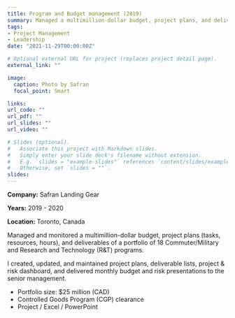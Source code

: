 ```yaml
---
title: Program and Budget management (2019)
summary: Managed a multimillion-dollar budget, project plans, and deliverables
tags:
- Project Management
- Leadership
date: "2021-11-29T00:00:00Z"

# Optional external URL for project (replaces project detail page).
external_link: ""

image:
  caption: Photo by Safran
  focal_point: Smart

links:
url_code: ""
url_pdf: ""
url_slides: ""
url_video: ""

# Slides (optional).
#   Associate this project with Markdown slides.
#   Simply enter your slide deck's filename without extension.
#   E.g. `slides = "example-slides"` references `content/slides/example-slides.md`.
#   Otherwise, set `slides = ""`.
slides: 
---
```


**Company:** Safran Landing Gear

**Years:** 2019 - 2020

**Location:** Toronto, Canada

Managed and monitored a multimillion-dollar budget, project plans (tasks, resources, hours), and deliverables of a portfolio of 18 Commuter/Military and Research and Technology (R&T) programs.

I created, updated, and maintained project plans, deliverable lists, project & risk dashboard, and delivered monthly budget and risk presentations to the senior management.

- Portfolio size: $25 million (CAD)
- Controlled Goods Program (CGP) clearance
- Project / Excel / PowerPoint